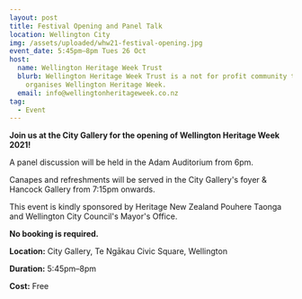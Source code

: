 ```yaml
---
layout: post
title: Festival Opening and Panel Talk
location: Wellington City
img: /assets/uploaded/whw21-festival-opening.jpg
event_date: 5:45pm–8pm Tues 26 Oct
host:
  name: Wellington Heritage Week Trust
  blurb: Wellington Heritage Week Trust is a not for profit community trust who
    organises Wellington Heritage Week.
  email: info@wellingtonheritageweek.co.nz
tag:
  - Event
---
```

**Join us at the City Gallery for the opening of Wellington Heritage Week 2021!**

A panel discussion will be held in the Adam Auditorium from 6pm.

Canapes and refreshments will be served in the City Gallery's foyer & Hancock Gallery from 7:15pm onwards. 

This event is kindly sponsored by Heritage New Zealand Pouhere Taonga and Wellington City Council's Mayor's Office. 

**No booking is required.** 

**Location:** City Gallery, Te Ngākau Civic Square, Wellington

**Duration:** 5:45pm–8pm

**Cost:** Free